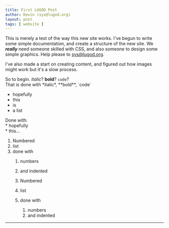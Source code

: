 ```yaml
---
title: First LUGOD Post
author: Kevin (sys@lugod.org)
layout: post
tags: [ website ]
---
```


This is merely a test of the way this new site works. I've begun to write some simple documentation, and create a structure of the new site. We ***really*** need someone skilled with CSS, and also someone to design some simple graphics. Help please to sys@lugod.org.

I've also made a start on creating content, and figured out how images might work but it's a slow process.

So to begin. *italic*? **bold**? `code`?  
That is done with \*italic\*, \*\*bold\*\*, \`code\`

* hopefully
* this
* is 
* a list

Done with:  
    * hopefully  
    * this…

1. Numbered
1. list
1. done with
	1. numbers 
	1. and indented


    1. Numbered
    1. list
    1. done with
    	1. numbers 
    	1. and indented


----
